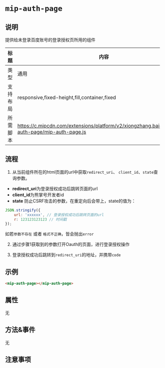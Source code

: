 # `mip-auth-page`

## 说明

提供给未登录百度账号的登录授权页所用的组件

标题|内容
----|----
类型|通用
支持布局|responsive,fixed-height,fill,container,fixed
所需脚本|https://c.mipcdn.com/extensions/platform/v2/xiongzhang.baidu.com/mip-auth-page/mip-auth-page.js


## 流程

1. 从当前组件所在的html页面的url中获取`redirect_uri`、 `client_id`、`state`查询参数。

* **redirect_uri**为登录授权成功后跳转页面的url
* **client_id**为熊掌号开发者id
* **state** 防止CSRF攻击的参数，在重定向后会带上，state的值为：

```javascript
JSON.stringify({
    url: 'xxxxxx', // 登录授权成功后跳转页面的url
    r: 123123123123 // 时间戳
});

```

如若`参数不存在` 或者 `格式不正确`，皆会抛出`error`

2. 通过步骤1获取到的参数打开Oauth的页面，进行登录授权操作

3. 登录授权成功后跳转到`redirect_uri`的地址，并携带`code`

## 示例

```html
<mip-auth-page></mip-auth-page>
```

## 属性

无

## 方法&事件

无

## 注意事项



